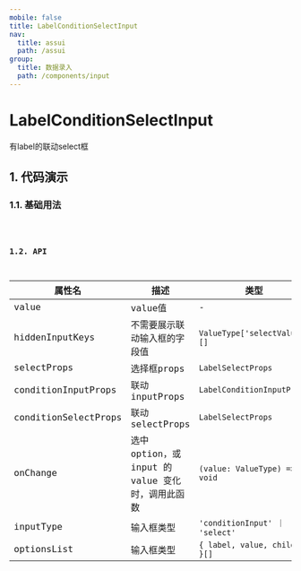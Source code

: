 ```yaml
---
mobile: false
title: LabelConditionSelectInput
nav:
  title: assui
  path: /assui
group:
  title: 数据录入
  path: /components/input
---
```


# LabelConditionSelectInput
有label的联动select框
## 1. 代码演示

### 1.1. 基础用法

<code hideActions='["CSB", "EXTERNAL"]' src="./demo/index.tsx" />

### 1.2. API

| 属性名 | 描述 | 类型 | 默认值 |
| --- | --- | --- | --- |
| value | value值 | - | - |
| hiddenInputKeys | 不需要展示联动输入框的字段值 | `ValueType['selectValue'][]` | - |
| selectProps | 选择框props | `LabelSelectProps` | - |
| conditionInputProps | 联动inputProps | `LabelConditionInputProps` | - |
| conditionSelectProps | 联动selectProps | `LabelSelectProps` | - |
| onChange | 选中 option，或 input 的 value 变化时，调用此函数 | `(value: ValueType) => void` | - |
| inputType | 输入框类型 | `'conditionInput' ｜ 'select'` | conditionInput |
| optionsList | 输入框类型 | `{ label, value, children }[]` | [] |
